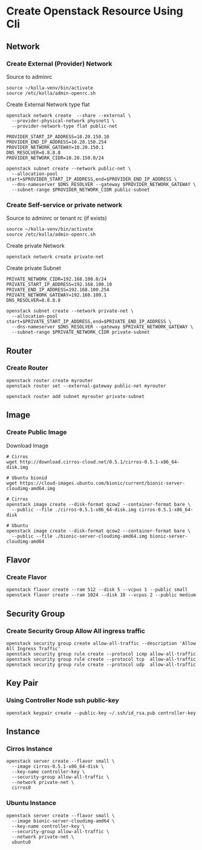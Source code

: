# Create Openstack Resource Using Cli

## Network

### Create External (Provider) Network

Source to adminrc
```
source ~/kolla-venv/bin/activate
source /etc/kolla/admin-openrc.sh
```

Create External Network type flat
```
openstack network create  --share --external \
  --provider-physical-network physnet1 \
  --provider-network-type flat public-net
```

```
PROVIDER_START_IP_ADDRESS=10.20.150.10
PROVIDER_END_IP_ADDRESS=10.20.150.254
PROVIDER_NETWORK_GATEWAY=10.20.150.1
DNS_RESOLVER=8.8.8.8
PROVIDER_NETWORK_CIDR=10.20.150.0/24

openstack subnet create --network public-net \
  --allocation-pool start=$PROVIDER_START_IP_ADDRESS,end=$PROVIDER_END_IP_ADDRESS \
  --dns-nameserver $DNS_RESOLVER --gateway $PROVIDER_NETWORK_GATEWAY \
  --subnet-range $PROVIDER_NETWORK_CIDR public-subnet
```

### Create Self-service or private network

Source to adminrc or tenant rc (if exists)
```
source ~/kolla-venv/bin/activate
source /etc/kolla/admin-openrc.sh
```

Create private Network
```
openstack network create private-net
```

Create private Subnet
```
PRIVATE_NETWORK_CIDR=192.168.100.0/24
PRIVATE_START_IP_ADDRESS=192.168.100.10
PRIVATE_END_IP_ADDRESS=192.168.100.254
PRIVATE_NETWORK_GATEWAY=192.168.100.1
DNS_RESOLVER=8.8.8.8

openstack subnet create --network private-net \
  --allocation-pool start=$PRIVATE_START_IP_ADDRESS,end=$PRIVATE_END_IP_ADDRESS \
  --dns-nameserver $DNS_RESOLVER --gateway $PRIVATE_NETWORK_GATEWAY \
  --subnet-range $PRIVATE_NETWORK_CIDR private-subnet
```
## Router

### Create Router

```
openstack router create myrouter
openstack router set --external-gateway public-net myrouter
```

```
openstack router add subnet myrouter private-subnet
```

## Image

### Create Public Image

Download Image
```
# Cirros
wget http://download.cirros-cloud.net/0.5.1/cirros-0.5.1-x86_64-disk.img

# Ubuntu bionid
wget https://cloud-images.ubuntu.com/bionic/current/bionic-server-cloudimg-amd64.img
```

```
# Cirros
openstack image create --disk-format qcow2 --container-format bare \
  --public --file ./cirros-0.5.1-x86_64-disk.img cirros-0.5.1-x86_64-disk

# Ubuntu
openstack image create --disk-format qcow2 --container-format bare \
  --public --file ./bionic-server-cloudimg-amd64.img bionic-server-cloudimg-amd64
```

## Flavor

### Create Flavor

```
openstack flavor create --ram 512 --disk 5 --vcpus 1 --public small
openstack flavor create --ram 1024 --disk 10 --vcpus 2 --public medium
```

## Security Group

### Create Security Group Allow All ingress traffic

```
openstack security group create allow-all-traffic --description 'Allow All Ingress Traffic'
openstack security group rule create --protocol icmp allow-all-traffic
openstack security group rule create --protocol tcp  allow-all-traffic
openstack security group rule create --protocol udp  allow-all-traffic
```

## Key Pair

### Using Controller Node ssh public-key

```
openstack keypair create --public-key ~/.ssh/id_rsa.pub controller-key
```

## Instance

### Cirros Instance

```
openstack server create --flavor small \
  --image cirros-0.5.1-x86_64-disk \
  --key-name controller-key \
  --security-group allow-all-traffic \
  --network private-net \
  cirros0
```

### Ubuntu Instance

```
openstack server create --flavor small \
  --image bionic-server-cloudimg-amd64 \
  --key-name controller-key \
  --security-group allow-all-traffic \
  --network private-net \
  ubuntu0
```
